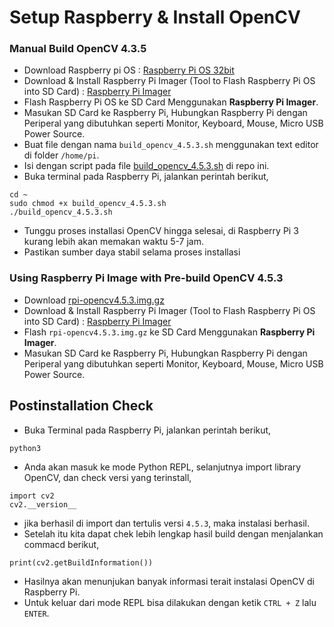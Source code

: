 # Setup Raspberry & Install OpenCV

### Manual Build OpenCV 4.3.5
- Download Raspberry pi OS : [Raspberry Pi OS 32bit](https://downloads.raspberrypi.org/raspios_armhf/images/raspios_armhf-2023-05-03/2023-05-03-raspios-bullseye-armhf.img.xz)
- Download & Install Raspberry Pi Imager (Tool to Flash Raspberry Pi OS into SD Card) : [Raspberry Pi Imager](https://downloads.raspberrypi.org/raspios_armhf/images/raspios_armhf-2023-05-03/2023-05-03-raspios-bullseye-armhf.img.xz)
- Flash Raspberry Pi OS ke SD Card Menggunakan **Raspberry Pi Imager**.
- Masukan SD Card ke Raspberry Pi, Hubungkan Raspberry Pi dengan Periperal yang dibutuhkan seperti Monitor, Keyboard, Mouse, Micro USB Power Source.
- Buat file dengan nama `build_opencv_4.5.3.sh` menggunakan text editor di folder `/home/pi`.
- Isi dengan script pada file [build_opencv_4.5.3.sh](https://github.com/Muhammad-Yunus/RaspberryPi-OpenCV-Learn/blob/main/build_opencv_4.5.3.sh) di repo ini.
- Buka terminal pada Raspberry Pi, jalankan perintah berikut,
```
cd ~
sudo chmod +x build_opencv_4.5.3.sh
./build_opencv_4.5.3.sh
```
- Tunggu proses installasi OpenCV hingga selesai, di Raspberry Pi 3 kurang lebih akan memakan waktu 5-7 jam.
- Pastikan sumber daya stabil selama proses installasi


### Using Raspberry Pi Image with Pre-build OpenCV 4.5.3

- Download [rpi-opencv4.5.3.img.gz](https://mega.nz/file/YcEHDJBJ#EsEKki7_s-tuWMdpvuo3wO895m3Y7SN2XhLJ-ZMCVng) 
- Download & Install Raspberry Pi Imager (Tool to Flash Raspberry Pi OS into SD Card) : [Raspberry Pi Imager](https://downloads.raspberrypi.org/raspios_armhf/images/raspios_armhf-2023-05-03/2023-05-03-raspios-bullseye-armhf.img.xz)
- Flash `rpi-opencv4.5.3.img.gz` ke SD Card Menggunakan **Raspberry Pi Imager**.
- Masukan SD Card ke Raspberry Pi, Hubungkan Raspberry Pi dengan Periperal yang dibutuhkan seperti Monitor, Keyboard, Mouse, Micro USB Power Source.

## Postinstallation Check
- Buka Terminal pada Raspberry Pi, jalankan perintah berikut,
```
python3
```
- Anda akan masuk ke mode Python REPL, selanjutnya import library OpenCV, dan check versi yang terinstall,
```
import cv2
cv2.__version__
```
- jika berhasil di import dan tertulis versi `4.5.3`, maka instalasi berhasil.
- Setelah itu kita dapat chek lebih lengkap hasil build dengan menjalankan commacd berikut,
```
print(cv2.getBuildInformation())
```
- Hasilnya akan menunjukan banyak informasi terait instalasi OpenCV di Raspberry Pi.
- Untuk keluar dari mode REPL bisa dilakukan dengan ketik `CTRL + Z` lalu `ENTER`.
